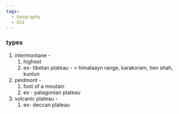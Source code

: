 ```yaml
---
tags:
  - Geography
  - GS1
---
```

### types
1. intermontane - 
	1. highest
	2. ex- tibetan plateau - > himalaayn range, karakoram, tien shah, kunlun
2. peidmont - 
	1. foot of a moutain
	2. ex - patagonian plateau
3. volcanic plateau - 
	1. ex- deccan plateau

